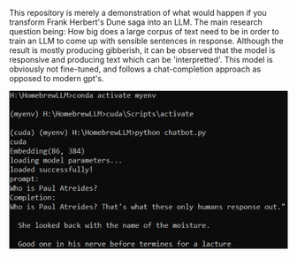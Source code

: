 This repository is merely a demonstration of what would happen if you transform Frank Herbert's Dune saga into an LLM. The main research question being: How big does a large corpus of text need to be in order to train an LLM to come up with sensible sentences in response. Although the result is mostly producing gibberish, it can be observed that the model is responsive and producing text which can be 'interpretted'. This model is obviously not fine-tuned, and follows a chat-completion approach as opposed to modern gpt's. 

![Demo](https://github.com/wynandhuizinga/Dune-as-an-LLM/blob/main/Demo.JPG)
